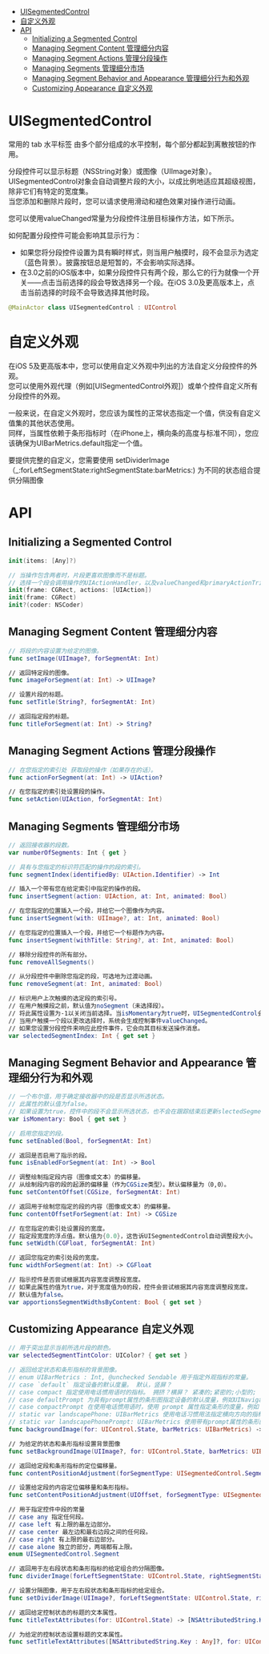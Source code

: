 <!-- TOC -->

- [UISegmentedControl](#uisegmentedcontrol)
- [自定义外观](#自定义外观)
- [API](#api)
    - [Initializing a Segmented Control](#initializing-a-segmented-control)
    - [Managing Segment Content 管理细分内容](#managing-segment-content-管理细分内容)
    - [Managing Segment Actions 管理分段操作](#managing-segment-actions-管理分段操作)
    - [Managing Segments 管理细分市场](#managing-segments-管理细分市场)
    - [Managing Segment Behavior and Appearance 管理细分行为和外观](#managing-segment-behavior-and-appearance-管理细分行为和外观)
    - [Customizing Appearance 自定义外观](#customizing-appearance-自定义外观)

<!-- /TOC -->


# UISegmentedControl

常用的 tab 水平标签
由多个部分组成的水平控制，每个部分都起到离散按钮的作用。

分段控件可以显示标题（NSString对象）或图像（UIImage对象）。  
UISegmentedControl对象会自动调整片段的大小，以成比例地适应其超级视图，除非它们有特定的宽度集。  
当您添加和删除片段时，您可以请求使用滑动和褪色效果对操作进行动画。

您可以使用valueChanged常量为分段控件注册目标操作方法，如下所示。

如何配置分段控件可能会影响其显示行为：

* 如果您将分段控件设置为具有瞬时样式，则当用户触摸时，段不会显示为选定（蓝色背景）。披露按钮总是短暂的，不会影响实际选择。
* 在3.0之前的iOS版本中，如果分段控件只有两个段，那么它的行为就像一个开关——点击当前选择的段会导致选择另一个段。在iOS 3.0及更高版本上，点击当前选择的时段不会导致选择其他时段。

```swift
@MainActor class UISegmentedControl : UIControl
```

# 自定义外观

在iOS 5及更高版本中，您可以使用自定义外观中列出的方法自定义分段控件的外观。  
您可以使用外观代理（例如[UISegmentedControl外观]）或单个控件自定义所有分段控件的外观。

一般来说，在自定义外观时，您应该为属性的正常状态指定一个值，供没有自定义值集的其他状态使用。  
同样，当属性依赖于条形指标时（在iPhone上，横向条的高度与标准不同），您应该确保为UIBarMetrics.default指定一个值。

要提供完整的自定义，您需要使用 setDividerImage（_:forLeftSegmentState:rightSegmentState:barMetrics:)  为不同的状态组合提供分隔图像

# API

## Initializing a Segmented Control

```swift
init(items: [Any]?)

// 当操作包含两者时，片段更喜欢图像而不是标题。
// 选择一个段会调用操作的UIActionHandler，以及valueChanged和primaryActionTriggered控制事件的处理程序。
init(frame: CGRect, actions: [UIAction])
init(frame: CGRect)
init?(coder: NSCoder)
```

## Managing Segment Content 管理细分内容

```swift
// 将段的内容设置为给定的图像。
func setImage(UIImage?, forSegmentAt: Int)

// 返回特定段的图像。
func imageForSegment(at: Int) -> UIImage?

// 设置片段的标题。
func setTitle(String?, forSegmentAt: Int)

// 返回指定段的标题。
func titleForSegment(at: Int) -> String?
```

## Managing Segment Actions 管理分段操作

```swift
// 在您指定的索引处 获取段的操作（如果存在的话）。
func actionForSegment(at: Int) -> UIAction?

// 在您指定的索引处设置段的操作。
func setAction(UIAction, forSegmentAt: Int)

```

## Managing Segments 管理细分市场

```swift
// 返回接收器的段数。
var numberOfSegments: Int { get }

// 具有与您指定的标识符匹配的操作的段的索引。
func segmentIndex(identifiedBy: UIAction.Identifier) -> Int

// 插入一个带有您在给定索引中指定的操作的段。
func insertSegment(action: UIAction, at: Int, animated: Bool)

// 在您指定的位置插入一个段，并给它一个图像作为内容。
func insertSegment(with: UIImage?, at: Int, animated: Bool)

// 在您指定的位置插入一个段，并给它一个标题作为内容。
func insertSegment(withTitle: String?, at: Int, animated: Bool)

// 移除分段控件的所有部分。
func removeAllSegments()

// 从分段控件中删除您指定的段，可选地为过渡动画。
func removeSegment(at: Int, animated: Bool)

// 标识用户上次触摸的选定段的索引号。
// 在用户触摸段之前，默认值为noSegment（未选择段）。
// 将此属性设置为-1以关闭当前选择。当isMomentary为true时，UISegmentedControl会忽略此属性。
// 当用户触摸一个段以更改选择时，系统会生成控制事件valueChanged。
// 如果您设置分段控件来响应此控件事件，它会向其目标发送操作消息。
var selectedSegmentIndex: Int { get set }
```

## Managing Segment Behavior and Appearance 管理细分行为和外观

```swift
// 一个布尔值，用于确定接收器中的段是否显示所选状态。
// 此属性的默认值为false。
// 如果设置为true，控件中的段不会显示所选状态，也不会在跟踪结束后更新slectedSegmentIndex的值。
var isMomentary: Bool { get set }

// 启用您指定的段。
func setEnabled(Bool, forSegmentAt: Int)

// 返回是否启用了指示的段。
func isEnabledForSegment(at: Int) -> Bool

// 调整绘制指定段内容（图像或文本）的偏移量。
// 从绘制段内容的段的起源的偏移量（作为CGSize类型）。默认偏移量为（0,0）。
func setContentOffset(CGSize, forSegmentAt: Int)

// 返回用于绘制您指定的段的内容（图像或文本）的偏移量。
func contentOffsetForSegment(at: Int) -> CGSize

// 在您指定的索引处设置段的宽度。
// 指定段宽度的浮点值。默认值为{0.0}，这告诉UISegmentedControl自动调整段大小。
func setWidth(CGFloat, forSegmentAt: Int)

// 返回您指定的索引处段的宽度。
func widthForSegment(at: Int) -> CGFloat

// 指示控件是否尝试根据其内容宽度调整段宽度。
// 如果此属性的值为true，对于宽度值为0的段，控件会尝试根据其内容宽度调整段宽度。
// 默认值为false。
var apportionsSegmentWidthsByContent: Bool { get set }
```

## Customizing Appearance 自定义外观

```swift
// 用于突出显示当前所选片段的颜色。
var selectedSegmentTintColor: UIColor? { get set }

// 返回给定状态和条形指标的背景图像。
// enum UIBarMetrics : Int, @unchecked Sendable 用于指定外观指标的常量。
// case `default` 指定设备的默认度量。 默认，竖屏？
// case compact 指定使用电话惯用语时的指标。 拥挤？横屏？ 紧凑的;紧密的;小型的;
// case defaultPrompt 为具有prompt属性的条形图指定设备的默认度量，例如UINavigationBar和UISearchBar。
// case compactPrompt 在使用电话惯用语时，使用 prompt 属性指定条形的度量，例如 UINavigationBar 和 UISearchBar。
// static var landscapePhone: UIBarMetrics 使用电话习惯用法指定横向方向的指标。
// static var landscapePhonePrompt: UIBarMetrics 使用带有prompt属性的条形图的电话习惯用法指定横向方向的指标，如UINavigationBar和UISearchBar。
func backgroundImage(for: UIControl.State, barMetrics: UIBarMetrics) -> UIImage?

// 为给定的状态和条形指标设置背景图像
func setBackgroundImage(UIImage?, for: UIControl.State, barMetrics: UIBarMetrics)

// 返回给定段和条形指标的定位偏移量。
func contentPositionAdjustment(forSegmentType: UISegmentedControl.Segment, barMetrics: UIBarMetrics) -> UIOffset

// 设置给定段的内容定位偏移量和条形指标。
func setContentPositionAdjustment(UIOffset, forSegmentType: UISegmentedControl.Segment, barMetrics: UIBarMetrics)

// 用于指定控件中段的常量
// case any 指定任何段。
// case left 有上限的最左边部分。
// case center 最左边和最右边段之间的任何段。
// case right 有上限的最右边部分。
// case alone 独立的部分，两端都有上限。
enum UISegmentedControl.Segment

// 返回用于左右段状态和条形指标的给定组合的分隔图像。
func dividerImage(forLeftSegmentState: UIControl.State, rightSegmentState: UIControl.State, barMetrics: UIBarMetrics) -> UIImage?

// 设置分隔图像，用于左右段状态和条形指标的给定组合。
func setDividerImage(UIImage?, forLeftSegmentState: UIControl.State, rightSegmentState: UIControl.State, barMetrics: UIBarMetrics)

// 返回给定控制状态的标题的文本属性。
func titleTextAttributes(for: UIControl.State) -> [NSAttributedString.Key : Any]?

// 为给定的控制状态设置标题的文本属性。
func setTitleTextAttributes([NSAttributedString.Key : Any]?, for: UIControl.State)
```